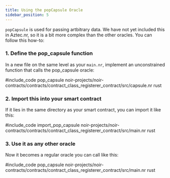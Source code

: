 ```yaml
---
title: Using the popCapsule Oracle
sidebar_position: 5
---
```


`popCapsule` is used for passing artbitrary data. We have not yet included this in Aztec.nr, so it is a bit more complex than the other oracles. You can follow this how-to:

### 1. Define the pop_capsule function

In a new file on the same level as your `main.nr`, implement an unconstrained function that calls the pop_capsule oracle:

#include_code pop_capsule noir-projects/noir-contracts/contracts/contract_class_registerer_contract/src/capsule.nr rust

### 2. Import this into your smart contract

If it lies in the same directory as your smart contract, you can import it like this:

#include_code import_pop_capsule noir-projects/noir-contracts/contracts/contract_class_registerer_contract/src/main.nr rust

### 3. Use it as any other oracle

Now it becomes a regular oracle you can call like this:

#include_code pop_capsule noir-projects/noir-contracts/contracts/contract_class_registerer_contract/src/main.nr rust
